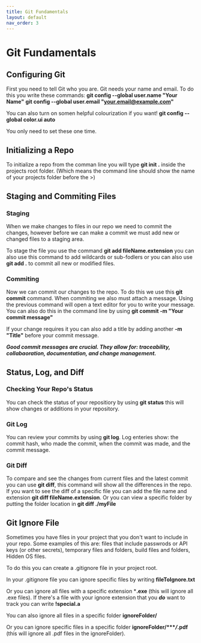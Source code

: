 ```yaml
---
title: Git Fundamentals
layout: default
nav_order: 3
---
```


# Git Fundamentals

## Configuring Git

First you need to tell Git who you are. Git needs your name and email. To do this you write these commands:
**git config --global user.name "Your Name"**
**git config --global user.email "your.email@example.com"**

You can also turn on somen helpful colourization if you want!
**git config --global color.ui auto**

You only need to set these one time. 

## Initializing a Repo 

To initialize a repo from the comman line you will type **git init .** inside the projects root folder. (Which means the command line should show the name of your projects folder before the >)

## Staging and Commiting Files

### Staging 

When we make changes to files in our repo we need to commit the changes, however before we can make a commit we must add new or changed files to a staging area. 

To stage the file you use the command **git add fileName.extension**  you can also use this command to add wildcards or sub-fodlers
or you can also use **git add .** to commit all new or modified files.

### Commiting

Now we can commit our changes to the repo. To do this we use this **git commit** command. When commiting we also must attach a message. Using the previous command will open a text editor for you to write your message. You can also do this in the command line by using **git commit -m "Your commit message"** 

If your change requires it you can also add a title by adding another **-m "Title"** before your commit message.

**_Good commit messages are crucial. They allow for: traceability, collabaoration, documentation, and change management._**

## Status, Log, and Diff

### Checking Your Repo's Status

You can check the status of your repositiory by using **git status** this will show changes or additions in your repository.

### Git Log

You can review your commits by using **git log**. Log enteries show: the commit hash, who made the commit, when the commit was made, and the commit message.

### Git Diff

To compare and see the changes from current files and the latest commit you can use **git diff**, this command will show all the differences in the repo. If you want to see the diff of a specific file you can add the file name and extension **git diff fileName.extension**. Or you can view a specific folder by putting the folder location in **git diff ./myFile**

## Git Ignore File

Sometimes you have files in your project that you don't want to include in your repo. Some examples of this are: files that include passwrods or API keys (or other secrets), temporary files and folders, build files and folders, Hidden OS files.

To do this you can create a .gitignore file in your project root. 

In your .gitignore file you can ignore specific files by writing **fileToIgnore.txt**

Or you can ignore all files with a specific extension ***.exe** (this will ignore all .exe files). If there's a file with your ignore extension that you **_do_** want to track you can write **!special.a** 

You can also ignore all files in a specific folder **ignoreFolder/**

Or you can ignore specific files in a specific folder **ignoreFolder/****/*.pdf** (this will ignore all .pdf files in the ignoreFolder).


